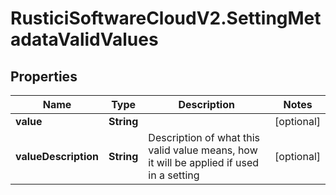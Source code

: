 # RusticiSoftwareCloudV2.SettingMetadataValidValues

## Properties
Name | Type | Description | Notes
------------ | ------------- | ------------- | -------------
**value** | **String** |  | [optional] 
**valueDescription** | **String** | Description of what this valid value means, how it will be applied if used in a setting | [optional] 


